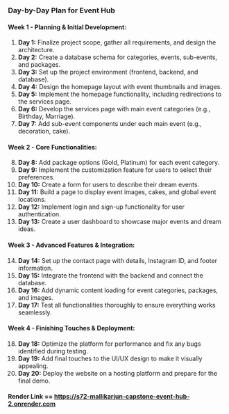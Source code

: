 ### **Day-by-Day Plan for Event Hub**
#### Week 1 - Planning & Initial Development:
1. **Day 1:** Finalize project scope, gather all requirements, and design the architecture.
2. **Day 2:** Create a database schema for categories, events, sub-events, and packages.
3. **Day 3:** Set up the project environment (frontend, backend, and database).
4. **Day 4:** Design the homepage layout with event thumbnails and images.
5. **Day 5:** Implement the homepage functionality, including redirections to the services page.
6. **Day 6:** Develop the services page with main event categories (e.g., Birthday, Marriage).
7. **Day 7:** Add sub-event components under each main event (e.g., decoration, cake).

#### Week 2 - Core Functionalities:
8. **Day 8:** Add package options (Gold, Platinum) for each event category.
9. **Day 9:** Implement the customization feature for users to select their preferences.
10. **Day 10:** Create a form for users to describe their dream events.
11. **Day 11:** Build a page to display event images, cakes, and global event locations.
12. **Day 12:** Implement login and sign-up functionality for user authentication.
13. **Day 13:** Create a user dashboard to showcase major events and dream ideas.

#### Week 3 - Advanced Features & Integration:
14. **Day 14:** Set up the contact page with details, Instagram ID, and footer information.
15. **Day 15:** Integrate the frontend with the backend and connect the database.
16. **Day 16:** Add dynamic content loading for event categories, packages, and images.
17. **Day 17:** Test all functionalities thoroughly to ensure everything works seamlessly.

#### Week 4 - Finishing Touches & Deployment:
18. **Day 18:** Optimize the platform for performance and fix any bugs identified during testing.
19. **Day 19:** Add final touches to the UI/UX design to make it visually appealing.
20. **Day 20:** Deploy the website on a hosting platform and prepare for the final demo.







 



 #### **Render Link** ==  https://s72-mallikarjun-capstone-event-hub-2.onrender.com 